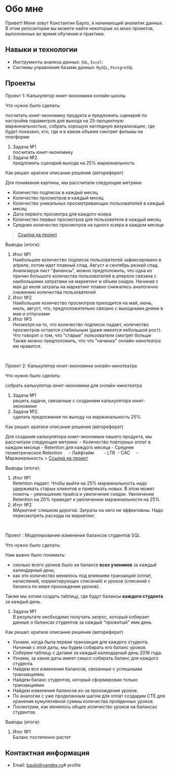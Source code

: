 # Обо мне

Привет! Меня зовут Константин Бауло, я начинающий аналитик данных.  В этом репозитории вы можете найти некоторые из моих проектов, выполненных во время обучения и практики.

## Навыки и технологии
- Инструменты анализа данных: ``SQL``, ``Excel``: 
- Системы управления базами данных: ``MySQL``, ``PostgreSQL``


## Проекты
<p> Проект 1: Калькулятор юнит-экономики онлайн-школы</p>
<p>Что нужно было сделать:<p>посчитать юнит-экономику продукта и предложить сценарий по настройке параметров для выхода на 25-процентную маржинальностью, собрать хорошую наглядную визуализацию, где будет показано, кто, где и в каком объеме смотрит фильмы на  платформе
<ol>
  <li>Задача №1</li> посчитать юнит-экономику
  <li>Задача №2.</li> предложить сценарий выхода на 25% маржинальность
</ol>

<p>Как решал: краткое описание решения (автореферат)<p>
Для понимания картины, мы рассчитали  следующие метрики:
  
- Количество подписок в каждый месяц       
- Количество просмотров в каждый месяц  
- Количество уникальных просматривающих пользователей в каждый месяц
- Дата первого просмотра для каждого юзера
- Количество первых просмотров для пользователя в каждый месяц
- Среднее количество просмотров на одного юзера в каждом месяце

> <a href="https://disk.yandex.ru/i/v9Kf2xb4M0zqxw">Ссылка на проект</a>
 

<p>Выводы (итоги):<p>
<ol>
  <li>Итог №1</li> Наибольшее количество подписок пользователей зафиксировано в апреле, потом идет плавный спад. Август и сентябрь резкий спад. Анализируя лист "финансы", можно предположить, что одна из причин большого количества пользователей в апереле связана с наибольшими затратами на маркетинг и объем скидок. Начиная с мая  до июля затраты на маркетинг плавно снижались аналогично снижению количества пользователей
  <li>Итог №2</li> Наибольшее количество просмотров приходится на май, июнь, июль, август, что, предположительно связано с выходными днями в мае и отпусками
  <li>Итог №3</li> Несмотря на то, что количество подписок падает, количество просмотров остается стабильным (даже имеется небольшой рост). Что говорит о том, что "старые" пользователи смотрят больше Также можно предположить, что  что "начинка" онлайн-кинотеатра им нравится.

</ol>
<br> 

<p> Проект 2: Калькулятор юнит-экономики онлайн-кинотеатра</p>
<p>Что нужно было сделать:<p>собрать калькулятор юнит-экономики для онлайн-кинотеатра
<ol>
  <li>Задача №1</li> решить задачи, связанные с созданием калькулятора юнит-экономики
  <li>Задача №2.</li> сделать предложения по выходу на маржинальность 25%
</ol>

<p>Как решал: краткое описание решения (автореферат)<p>
Для создания калькулятора юнит-экономики нашего продукта, мы рассчитали следующие метрики:
- Количество повторных оплат в каждом месяце
- Retention для каждого месяца
- Среднее геометрическое Retention    
- Лайфтайм       
- LTR 
- CAC    
- Маржинальность
> <a href="https://disk.yandex.ru/i/v9Kf2xb4M0zqxw">Ссылка на проект</a>
 
<p>Выводы (итоги):<p>
<ol>
  <li>Итог №1</li> Retention падает. Чтобы выйти на 25% маржинальность надо удерживать старых клиентов и привлекать новых. В этом может помочь - уменьшение прайса и увеличение скидок. Увеличение Retention на 20% приведет к увеличению маржинальности на 25% 
  <li>Итог №2</li> МАркетинг слишком дорогой. Затраты на него не эффективны. Надо пересмотреть расходы на маркетинг.
</ol>
<br> 


<p>Проект : Моделирование изменения балансов студентов SQL</p> 
<p>Что нужно было сделать:<p> Нам важно было понимать: 
  
- сколько всего уроков было на балансе **всех учеников** за каждый календарный день;
- как это количество менялось под влиянием транзакций (оплат, начислений, корректирующих списаний) и уроков (списаний с баланса по мере прохождения уроков).

Также мы хотим создать таблицу, где будут балансы **каждого студента** за каждый день.
<ol>
  <li>Задача №1</li>В результате необходимо получить  запрос, который собирает данные о балансах студентов за каждый "прожитый" ими день.
  
</ol>

<p>Как решал: краткое описание решения (автореферат)<p>
  
- Узнаем, когда была первая транзакция для каждого студента. Начиная с этой даты, мы будем собирать его баланс уроков. 
- Соберем таблицу с датами за каждый календарный день 2016 года. 
- Узнаем, за какие даты имеет смысл собирать баланс для каждого студента. 
- Найдем все изменения балансов, связанные с успешными транзакциями. 
- Найдем баланс студентов, который сформирован только транзакциями.  
- Найдем изменения балансов из-за прохождения уроков. 
- По аналогии с уже проделанным шагом для оплат создадим CTE для хранения кумулятивной суммы количества пройденных уроков. 
- Посмотрим, как менялось общее количество уроков на балансах студентов.

 <p>Выводы (итоги):<p>
<ol>
  <li>Итог №1</li>Баланс постепенно растет
 
</ol>

## Контактная информация
- Email: baulo@yandex.ru# profile

